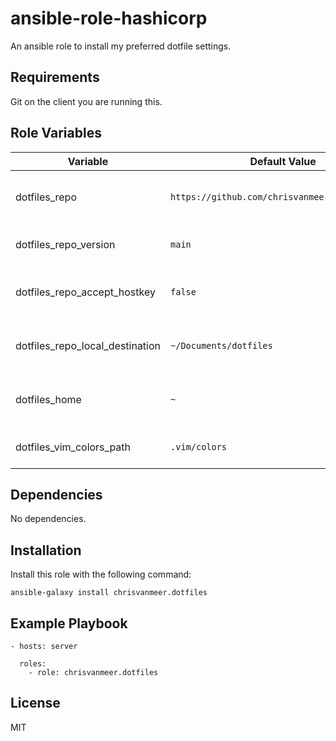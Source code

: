 # ansible-role-hashicorp

An ansible role to install my preferred dotfile settings.

## Requirements

Git on the client you are running this.

## Role Variables

| Variable | Default Value | Description|
| -- | -- | -- |
| dotfiles_repo | `https://github.com/chrisvanmeer/dotfiles.git` | The repository that holds the dotfiles. |
| dotfiles_repo_version| `main` | Defaults to new name convention. |
| dotfiles_repo_accept_hostkey | `false` | Accept repo hostkey if not present.
| dotfiles_repo_local_destination | `~/Documents/dotfiles` | Location where the repository is cloned.
| dotfiles_home | `~` | Defaults to current user home directory. |
| dotfiles_vim_colors_path | `.vim/colors` | Path to the .vim colors directory.

## Dependencies

No dependencies.

## Installation

Install this role with the following command:

```
ansible-galaxy install chrisvanmeer.dotfiles
```

## Example Playbook

```
- hosts: server

  roles:
    - role: chrisvanmeer.dotfiles
```

## License

MIT
